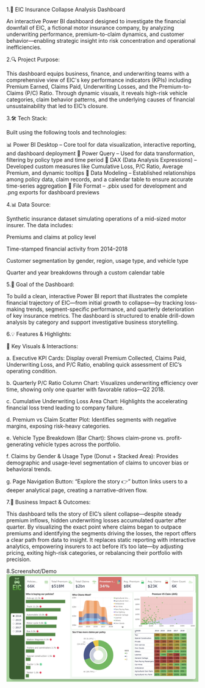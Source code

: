 1.🚗 EIC Insurance Collapse Analysis Dashboard

An interactive Power BI dashboard designed to investigate the financial downfall of EIC, a fictional motor insurance company, by analyzing underwriting performance, premium-to-claim dynamics, and customer behavior—enabling strategic insight into risk concentration and operational inefficiencies.

2.🔍 Project Purpose:

This dashboard equips business, finance, and underwriting teams with a comprehensive view of EIC's key performance indicators (KPIs) including Premium Earned, Claims Paid, Underwriting Losses, and the Premium-to-Claims (P/C) Ratio. Through dynamic visuals, it reveals high-risk vehicle categories, claim behavior patterns, and the underlying causes of financial unsustainability that led to EIC’s closure.

3.🛠 Tech Stack:

Built using the following tools and technologies:

📊 Power BI Desktop – Core tool for data visualization, interactive reporting, and dashboard deployment
📂 Power Query – Used for data transformation, filtering by policy type and time period
🧠 DAX (Data Analysis Expressions) – Developed custom measures like Cumulative Loss, P/C Ratio, Average Premium, and dynamic tooltips
🧮 Data Modeling – Established relationships among policy data, claim records, and a calendar table to ensure accurate time-series aggregation
📁 File Format – .pbix used for development and .png exports for dashboard previews

4.📊 Data Source:

Synthetic insurance dataset simulating operations of a mid-sized motor insurer. The data includes:

Premiums and claims at policy level

Time-stamped financial activity from 2014–2018

Customer segmentation by gender, region, usage type, and vehicle type

Quarter and year breakdowns through a custom calendar table

5.🎯 Goal of the Dashboard:

To build a clean, interactive Power BI report that illustrates the complete financial trajectory of EIC—from initial growth to collapse—by tracking loss-making trends, segment-specific performance, and quarterly deterioration of key insurance metrics. The dashboard is structured to enable drill-down analysis by category and support investigative business storytelling.

6.💡 Features & Highlights:

🔹 Key Visuals & Interactions:

a. Executive KPI Cards: Display overall Premium Collected, Claims Paid, Underwriting Loss, and P/C Ratio, enabling quick assessment of EIC’s operating condition.

b. Quarterly P/C Ratio Column Chart: Visualizes underwriting efficiency over time, showing only one quarter with favorable ratios—Q2 2018.

c. Cumulative Underwriting Loss Area Chart: Highlights the accelerating financial loss trend leading to company failure.

d. Premium vs Claim Scatter Plot: Identifies segments with negative margins, exposing risk-heavy categories.

e. Vehicle Type Breakdown (Bar Chart): Shows claim-prone vs. profit-generating vehicle types across the portfolio.

f. Claims by Gender & Usage Type (Donut + Stacked Area): Provides demographic and usage-level segmentation of claims to uncover bias or behavioral trends.

g. Page Navigation Button: “Explore the story 👉” button links users to a deeper analytical page, creating a narrative-driven flow.

7.💼 Business Impact & Outcomes:

This dashboard tells the story of EIC’s silent collapse—despite steady premium inflows, hidden underwriting losses accumulated quarter after quarter. By visualizing the exact point where claims began to outpace premiums and identifying the segments driving the losses, the report offers a clear path from data to insight. It replaces static reporting with interactive analytics, empowering insurers to act before it’s too late—by adjusting pricing, exiting high-risk categories, or rebalancing their portfolio with precision.

8.Screenshot/Demo
![Dashboard preview](https://github.com/itzVidit/EIC-Insurance/blob/main/EIC%20report.png)

